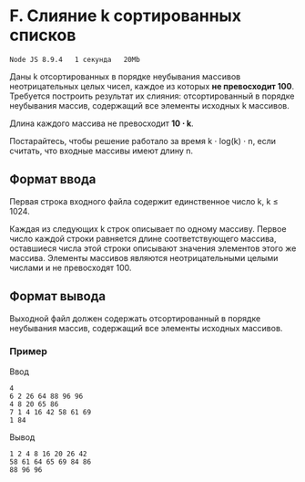 # F. Слияние k сортированных списков

    Node JS 8.9.4	1 секунда	20Mb

Даны k отсортированных в порядке неубывания массивов неотрицательных целых чисел, каждое из которых **не превосходит 100**. Требуется построить результат их слияния: отсортированный в порядке неубывания массив, содержащий все элементы исходных k массивов.

Длина каждого массива не превосходит **10 ⋅ k**.

Постарайтесь, чтобы решение работало за время k ⋅ log(k) ⋅ n, если считать, что входные массивы имеют длину n.

## Формат ввода
Первая строка входного файла содержит единственное число k, k ≤ 1024.

Каждая из следующих k строк описывает по одному массиву. Первое число каждой строки равняется длине соответствующего массива, оставшиеся числа этой строки описывают значения элементов этого же массива. Элементы массивов являются неотрицательными целыми числами и не превосходят 100.

## Формат вывода
Выходной файл должен содержать отсортированный в порядке неубывания массив, содержащий все элементы исходных массивов.

### Пример
Ввод

    4
    6 2 26 64 88 96 96
    4 8 20 65 86
    7 1 4 16 42 58 61 69
    1 84

Вывод

    1 2 4 8 16 20 26 42
    58 61 64 65 69 84 86
    88 96 96 
